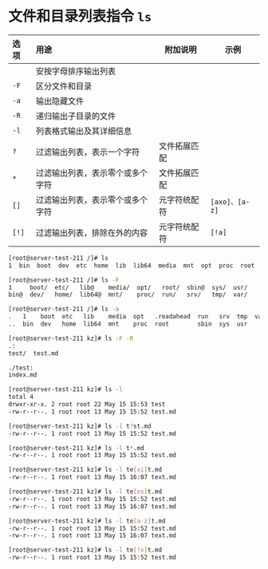 # 文件和目录列表指令 `ls`


| 选项 | 用途 |附加说明|示例|
|:-------|:-----|-----|----|
| | 安按字母排序输出列表|||
| `-F` | 区分文件和目录 |||
| `-a` | 输出隐藏文件 |||
| `-R` | 递归输出子目录的文件 |||
| `-l` | 列表格式输出及其详细信息 |||
| `?` | 过滤输出列表，表示一个字符 |文件拓展匹配||
| `*` | 过滤输出列表，表示零个或多个字符 |文件拓展匹配||
| `[]` | 过滤输出列表，表示零个或多个字符 |元字符统配符|`[axo]、[a-z]`|
| `[!]` | 过滤输出列表，排除在外的内容 |元字符统配符|`[!a]`|

```bash
[root@server-test-211 /]# ls
1  bin  boot  dev  etc  home  lib  lib64  media  mnt  opt  proc  root  run  sbin  srv  sys  tmp  usr  var
```

```bash
[root@server-test-211 /]# ls -F
1     boot/  etc/   lib@    media/  opt/   root/  sbin@  sys/  usr/
bin@  dev/   home/  lib64@  mnt/    proc/  run/   srv/   tmp/  var/
```

```bash
[root@server-test-211 /]# ls -a
.   1    boot  etc   lib    media  opt   .readahead  run   srv  tmp  var
..  bin  dev   home  lib64  mnt    proc  root        sbin  sys  usr
```

```bash
[root@server-test-211 kz]# ls -F -R
.:
test/  test.md

./test:
index.md
```

```bash
[root@server-test-211 kz]# ls -l
total 4
drwxr-xr-x. 2 root root 22 May 15 15:53 test
-rw-r--r--. 1 root root 13 May 15 15:52 test.md
```

```bash
[root@server-test-211 kz]# ls -l t?st.md
-rw-r--r--. 1 root root 13 May 15 15:52 test.md
```

```bash
[root@server-test-211 kz]# ls -l t*.md
-rw-r--r--. 1 root root 13 May 15 15:52 test.md

```

```bash
[root@server-test-211 kz]# ls -l te[xi]t.md
-rw-r--r--. 1 root root 13 May 15 16:07 text.md
```

```bash
[root@server-test-211 kz]# ls -l te[xs]t.md
-rw-r--r--. 1 root root 13 May 15 15:52 test.md
-rw-r--r--. 1 root root 13 May 15 16:07 text.md
```

```bash
[root@server-test-211 kz]# ls -l te[a-z]t.md
-rw-r--r--. 1 root root 13 May 15 15:52 test.md
-rw-r--r--. 1 root root 13 May 15 16:07 text.md
```

```bash
[root@server-test-211 kz]# ls -l te[!x]t.md
-rw-r--r--. 1 root root 13 May 15 15:52 test.md
```